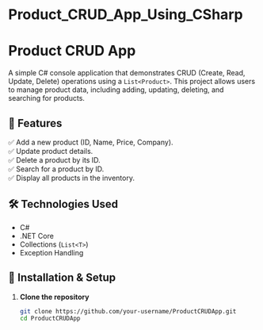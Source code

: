 # Product_CRUD_App_Using_CSharp
# Product CRUD App  

A simple C# console application that demonstrates CRUD (Create, Read, Update, Delete) operations using a `List<Product>`. This project allows users to manage product data, including adding, updating, deleting, and searching for products.  

## 📌 Features  
✅ Add a new product (ID, Name, Price, Company).  
✅ Update product details.  
✅ Delete a product by its ID.  
✅ Search for a product by ID.  
✅ Display all products in the inventory.  

## 🛠️ Technologies Used  
- C#  
- .NET Core  
- Collections (`List<T>`)  
- Exception Handling  

## 🚀 Installation & Setup  
1. **Clone the repository**  
   ```sh
   git clone https://github.com/your-username/ProductCRUDApp.git
   cd ProductCRUDApp

